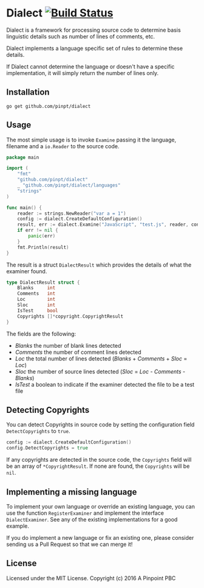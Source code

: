 # Dialect [![Build Status](https://travis-ci.org/pinpt/dialect.svg?branch=master)](https://travis-ci.org/pinpt/dialect)

Dialect is a framework for processing source code to determine basis linguistic details such as number of lines of comments, etc.

Dialect implements a language specific set of rules to determine these details.

If Dialect cannot determine the language or doesn't have a specific implementation, it will simply return the number of lines only.

## Installation

	go get github.com/pinpt/dialect

## Usage

The most simple usage is to invoke `Examine` passing it the language, filename and a `io.Reader` to the source code.

```go
package main

import (
	"fmt"
	"github.com/pinpt/dialect"
	_ "github.com/pinpt/dialect/languages"
	"strings"
)

func main() {
	reader := strings.NewReader("var a = 1")
	config := dialect.CreateDefaultConfiguration()
	result, err := dialect.Examine("JavaScript", "test.js", reader, config)
	if err != nil {
		panic(err)
	}
	fmt.Println(result)
}
```

The result is a struct `DialectResult` which provides the details of what the examiner found.

```go
type DialectResult struct {
	Blanks     int
	Comments   int
	Loc        int
	Sloc       int
	IsTest     bool
	Copyrights []*copyright.CopyrightResult
}
```

The fields are the following:

- _Blanks_ the number of blank lines detected
- _Comments_ the number of comment lines detected
- _Loc_ the total number of lines detected (_Blanks_ + _Comments_ + _Sloc_ = _Loc_)
- _Sloc_ the number of source lines detected (_Sloc_ = _Loc_ - _Comments_ - _Blanks_)
- _IsTest_ a boolean to indicate if the examiner detected the file to be a test file

## Detecting Copyrights

You can detect Copyrights in source code by setting the configuration field `DetectCopyrights` to `true`.

```go
config := dialect.CreateDefaultConfiguration()
config.DetectCopyrights = true
```

If any copyrights are detected in the source code, the `Copyrights` field will be an array of `*CopyrightResult`.  If none are found, the `Copyrights` will be `nil`.

## Implementing a missing language

To implement your own language or override an existing language, you can use the function `RegisterExaminer` and implement
the interface `DialectExaminer`. See any of the existing implementations for a good example.

If you do implement a new language or fix an existing one, please consider sending us a Pull Request so that we can merge it!

## License

Licensed under the MIT License. Copyright (c) 2016 A Pinpoint PBC
